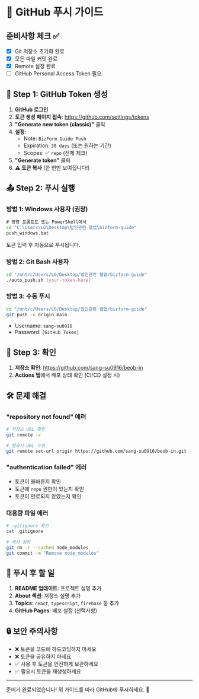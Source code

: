 # 🚀 GitHub 푸시 가이드

## 준비사항 체크 ✅

- [x] Git 저장소 초기화 완료
- [x] 모든 파일 커밋 완료 
- [x] Remote 설정 완료
- [ ] GitHub Personal Access Token 필요

## 🔑 Step 1: GitHub Token 생성

1. **GitHub 로그인**
2. **토큰 생성 페이지 접속**: https://github.com/settings/tokens
3. **"Generate new token (classic)"** 클릭
4. **설정**:
   - Note: `BizForm Guide Push`
   - Expiration: `30 days` (또는 원하는 기간)
   - Scopes: ✅ `repo` (전체 체크)
5. **"Generate token"** 클릭
6. **⚠️ 토큰 복사** (한 번만 보여집니다!)

## 📤 Step 2: 푸시 실행

### 방법 1: Windows 사용자 (권장)
```cmd
# 명령 프롬프트 또는 PowerShell에서
cd "C:\Users\LG\Desktop\법인관련 웹앱\bizform-guide"
push_windows.bat
```
토큰 입력 후 자동으로 푸시됩니다.

### 방법 2: Git Bash 사용자
```bash
cd "/mnt/c/Users/LG/Desktop/법인관련 웹앱/bizform-guide"
./auto_push.sh [your-token-here]
```

### 방법 3: 수동 푸시
```bash
cd "/mnt/c/Users/LG/Desktop/법인관련 웹앱/bizform-guide"
git push -u origin main
```
- Username: `sang-su0916`
- Password: `[GitHub Token]`

## 🎯 Step 3: 확인

1. **저장소 확인**: https://github.com/sang-su0916/beob-in
2. **Actions 탭**에서 배포 상태 확인 (CI/CD 설정 시)

## 🛠 문제 해결

### "repository not found" 에러
```bash
# 저장소 URL 확인
git remote -v

# 필요시 URL 수정
git remote set-url origin https://github.com/sang-su0916/beob-in.git
```

### "authentication failed" 에러
- 토큰이 올바른지 확인
- 토큰에 `repo` 권한이 있는지 확인
- 토큰이 만료되지 않았는지 확인

### 대용량 파일 에러
```bash
# .gitignore 확인
cat .gitignore

# 캐시 정리
git rm -r --cached node_modules
git commit -m "Remove node_modules"
```

## 📝 푸시 후 할 일

1. **README 업데이트**: 프로젝트 설명 추가
2. **About 섹션**: 저장소 설명 추가
3. **Topics**: `react`, `typescript`, `firebase` 등 추가
4. **GitHub Pages**: 배포 설정 (선택사항)

## 🔒 보안 주의사항

- ❌ 토큰을 코드에 하드코딩하지 마세요
- ❌ 토큰을 공유하지 마세요
- ✅ 사용 후 토큰을 안전하게 보관하세요
- ✅ 필요시 토큰을 재생성하세요

---

준비가 완료되었습니다! 위 가이드를 따라 GitHub에 푸시하세요. 🎉